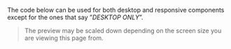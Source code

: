 The code below can be used for both desktop and responsive components except for the ones that say ”*DESKTOP ONLY*”. 
>The preview may be scaled down depending on the screen size you are viewing this page from.